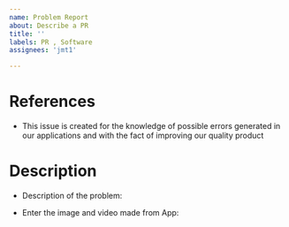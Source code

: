 ```yaml
---
name: Problem Report 
about: Describe a PR
title: ''
labels: PR , Software
assignees: 'jmt1'

---
```


# References


* This issue is created for the knowledge of possible errors generated in our applications and with the fact of improving our quality product

<!-- Una línea por cada URL completa de las tareas relacionadas -->
<!-- Procedimiento para Crear Issues: -->
<!-- https://documentation.embention.net/Crear_Issue/latest/index.html  -->

# Description

* Description of the problem:

* Enter the image and video made from App:

<!-- Descripción del PR, comportamiento sucedido, comportamiento esperado, entorno y detalles para reproducir el problema, sugerencias de solución, ...  -->
